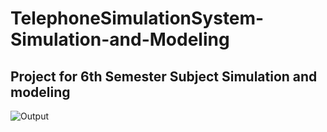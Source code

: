 # TelephoneSimulationSystem-Simulation-and-Modeling

## Project for 6th Semester Subject Simulation and modeling

![Output](/images/SimulationOutput.png)
